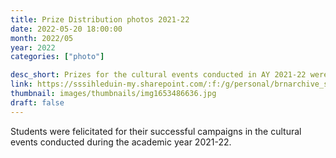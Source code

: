 ```yaml
---
title: Prize Distribution photos 2021-22
date: 2022-05-20 18:00:00
month: 2022/05
year: 2022
categories: ["photo"]

desc_short: Prizes for the cultural events conducted in AY 2021-22 were given away to the winners during this event.
link: https://sssihleduin-my.sharepoint.com/:f:/g/personal/brnarchive_sssihl_edu_in/EqCPozjU9EFNtoEr1-co6dwBJgeA5mpzzhioMEBJi7WOJA?e=OcJk90
thumbnail: images/thumbnails/img1653486636.jpg
draft: false
---
```


Students were felicitated for their successful campaigns in the cultural events conducted during the academic year 2021-22.